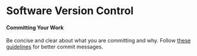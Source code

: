 Software Version Control
===============


#### Committing Your Work

Be concise and clear about what you are committing and why. Follow [these guidelines](http://robots.thoughtbot.com/post/48933156625/5-useful-tips-for-a-better-commit-message) for better commit messages.
